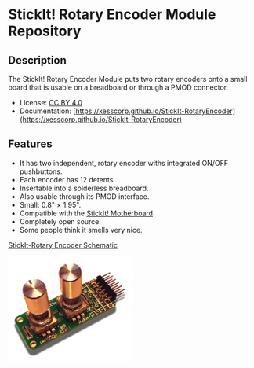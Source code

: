 # StickIt! Rotary Encoder Module Repository


## Description

The StickIt! Rotary Encoder Module puts two rotary encoders onto a small
board that is usable on a breadboard or through a PMOD connector.

* License: [CC BY 4.0](http://creativecommons.org/licenses/by/4.0/legalcode)
* Documentation: [https://xesscorp.github.io/StickIt-RotaryEncoder](https://xesscorp.github.io/StickIt-RotaryEncoder)


## Features

* It has two independent, rotary encoder withs integrated ON/OFF pushbuttons.
* Each encoder has 12 detents.
* Insertable into a solderless breadboard.
* Also usable through its PMOD interface.
* Small: 0.8" &times; 1.95".
* Compatible with the [StickIt! Motherboard](http://www.xess.com/shop/product/stickit-mb-4_0/).
* Completely open source.
* Some people think it smells very nice.

[ StickIt-Rotary Encoder Schematic ](https://xesscorp.github.io/StickIt-RotaryEncoder/misc/schematic.pdf)

<img src="docs/images/cover.jpg" style="width:50%;"/>

